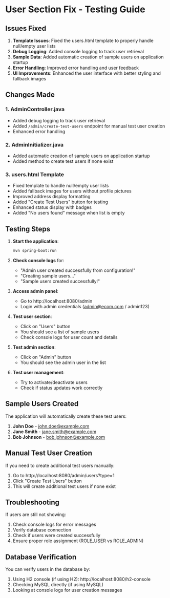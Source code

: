 # User Section Fix - Testing Guide

## Issues Fixed

1. **Template Issues**: Fixed the users.html template to properly handle null/empty user lists
2. **Debug Logging**: Added console logging to track user retrieval
3. **Sample Data**: Added automatic creation of sample users on application startup
4. **Error Handling**: Improved error handling and user feedback
5. **UI Improvements**: Enhanced the user interface with better styling and fallback images

## Changes Made

### 1. AdminController.java

- Added debug logging to track user retrieval
- Added `/admin/create-test-users` endpoint for manual test user creation
- Enhanced error handling

### 2. AdminInitializer.java

- Added automatic creation of sample users on application startup
- Added method to create test users if none exist

### 3. users.html Template

- Fixed template to handle null/empty user lists
- Added fallback images for users without profile pictures
- Improved address display formatting
- Added "Create Test Users" button for testing
- Enhanced status display with badges
- Added "No users found" message when list is empty

## Testing Steps

1. **Start the application**:

   ```bash
   mvn spring-boot:run
   ```

2. **Check console logs** for:

   - "Admin user created successfully from configuration!"
   - "Creating sample users..."
   - "Sample users created successfully!"

3. **Access admin panel**:

   - Go to http://localhost:8080/admin
   - Login with admin credentials (admin@ecom.com / admin123)

4. **Test user section**:

   - Click on "Users" button
   - You should see a list of sample users
   - Check console logs for user count and details

5. **Test admin section**:

   - Click on "Admin" button
   - You should see the admin user in the list

6. **Test user management**:
   - Try to activate/deactivate users
   - Check if status updates work correctly

## Sample Users Created

The application will automatically create these test users:

1. **John Doe** - john.doe@example.com
2. **Jane Smith** - jane.smith@example.com
3. **Bob Johnson** - bob.johnson@example.com

## Manual Test User Creation

If you need to create additional test users manually:

1. Go to http://localhost:8080/admin/users?type=1
2. Click "Create Test Users" button
3. This will create additional test users if none exist

## Troubleshooting

If users are still not showing:

1. Check console logs for error messages
2. Verify database connection
3. Check if users were created successfully
4. Ensure proper role assignment (ROLE_USER vs ROLE_ADMIN)

## Database Verification

You can verify users in the database by:

1. Using H2 console (if using H2): http://localhost:8080/h2-console
2. Checking MySQL directly (if using MySQL)
3. Looking at console logs for user creation messages
